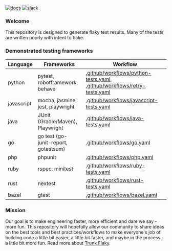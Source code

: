 <!-- markdownlint-disable first-line-heading -->

[![docs](https://img.shields.io/badge/-docs-darkgreen?logo=readthedocs&logoColor=ffffff)][docs]
[![slack](https://img.shields.io/badge/-slack-611f69?logo=slack)][slack]

### Welcome

This repository is designed to generate flaky test results. Many of the tests are written poorly
with intent to flake.

### Demonstrated testing frameworks

| Language   | Frameworks                           | Workflow                                                                                                                                             |
| ---------- | ------------------------------------ | ---------------------------------------------------------------------------------------------------------------------------------------------------- |
| python     | pytest, robotframework, behave       | [.github/workflows/python-tests.yaml](.github/workflows/python-tests.yaml), [.github/workflows/retry-tests.yaml](.github/workflows/retry-tests.yaml) |
| javascript | mocha, jasmine, jest, playwright     | [.github/workflows/javascript-tests.yaml](.github/workflows/javascript-tests.yaml)                                                                   |
| java       | JUnit (Gradle/Maven), Playwright     | [.github/workflows/java-tests.yaml](.github/workflows/java-tests.yaml)                                                                               |
| go         | go test (go-junit-report, gotestsum) | [.github/workflows/go.yaml](.github/workflows/go.yaml)                                                                                               |
| php        | phpunit                              | [.github/workflows/php.yaml](.github/workflows/php.yaml)                                                                                             |
| ruby       | rspec, minitest                      | [.github/workflows/ruby-tests.yaml](.github/workflows/ruby-tests.yaml)                                                                               |
| rust       | nextest                              | [.github/workflows/rust-tests.yaml](.github/workflows/rust-tests.yaml)                                                                               |
| bazel      | gtest                                | [.github/workflows/bazel.yaml](.github/workflows/bazel.yaml)                                                                                         |

### Mission

Our goal is to make engineering faster, more efficient and dare we say - more fun. This repository
will hopefully allow our community to share ideas on the best tools and best practices/workflows to
make everyone's job of building code a little bit easier, a little bit faster, and maybe in the
process - a little bit more fun. Read more about [Trunk Flaky](https://trunk.io/flaky-tests).

[slack]: https://slack.trunk.io
[docs]: https://docs.trunk.io
[vscode]: https://marketplace.visualstudio.com/items?itemName=Trunk.io
